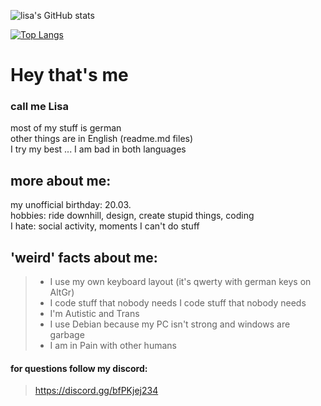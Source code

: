 ![lisa's GitHub stats](https://github-readme-stats.vercel.app/api?username=allstergamer&show_icons=true&theme=github_dark)

[![Top Langs](https://github-readme-stats.vercel.app/api/top-langs/?username=allstergamer&layout=compact&theme=github_dark)](https://github.com/anuraghazra/github-readme-stats)

# Hey that's me<br>
### call me Lisa<br>
most of my stuff is german<br>
other things are in English (readme.md files)<br>
I try my best ... I am bad in both languages<br>

## more about me:<br>
my unofficial birthday: 20.03.<br>
hobbies: ride downhill, design, create stupid things, coding <br>
I hate: social activity, moments I can't do stuff <br>

## 'weird' facts about me: 
> - I use my own keyboard layout (it's  qwerty with german keys on AltGr)
> - I code stuff  that nobody needs I code stuff that nobody needs
> - I'm Autistic and Trans 
> - I use Debian because my PC isn't strong and windows are garbage 
> - I am in Pain with other humans

#### for questions follow my discord:
> https://discord.gg/bfPKjej234
